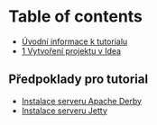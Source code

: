 # Table of contents

* [Úvodní informace k tutorialu](README.md)
* [1 Vytvoření projektu v Idea](1.-vytvoreni-projektu-v-idea.md)

## Předpoklady pro tutorial

* [Instalace serveru Apache Derby](predpoklady-pro-tutorial/instalace-serveru-apache-derby.md)
* [Instalace serveru Jetty](predpoklady-pro-tutorial/instalace-serveru-jetty.md)

